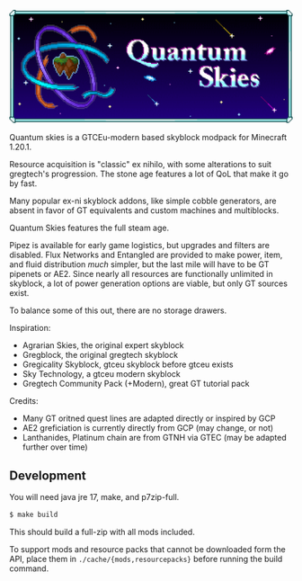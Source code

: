 ![](art/quantum-skies-banner-big.png)

Quantum skies is a GTCEu-modern based skyblock modpack for Minecraft 1.20.1.

Resource acquisition is "classic" ex nihilo, with some alterations to suit gregtech's progression. The stone age features a lot of QoL that make it go by fast.

Many popular ex-ni skyblock addons, like simple cobble generators, are absent in favor of GT equivalents and custom machines and multiblocks.

Quantum Skies features the full steam age.

Pipez is available for early game logistics, but upgrades and filters are disabled. Flux Networks and Entangled are provided to make power, item, and fluid distribution _much_ simpler, but the last mile will have to be GT pipenets or AE2. Since nearly all resources are functionally unlimited in skyblock, a lot of power generation options are viable, but only GT sources exist.

To balance some of this out, there are no storage drawers.

Inspiration:

* Agrarian Skies, the original expert skyblock
* Gregblock, the original gregtech skyblock
* Gregicality Skyblock, gtceu skyblock before gtceu exists
* Sky Technology, a gtceu modern skyblock
* Gregtech Community Pack (+Modern), great GT tutorial pack

Credits:

* Many GT oritned quest lines are adapted directly or inspired by GCP
* AE2 greficiation is currently directly from GCP (may change, or not)
* Lanthanides, Platinum chain are from GTNH via GTEC (may be adapted further over time)

## Development

You will need java jre 17, make, and p7zip-full.

```sh
$ make build
```

This should build a full-zip with all mods included.

To support mods and resource packs that cannot be downloaded form the API, place them in `./cache/{mods,resourcepacks}` before running the build command.
